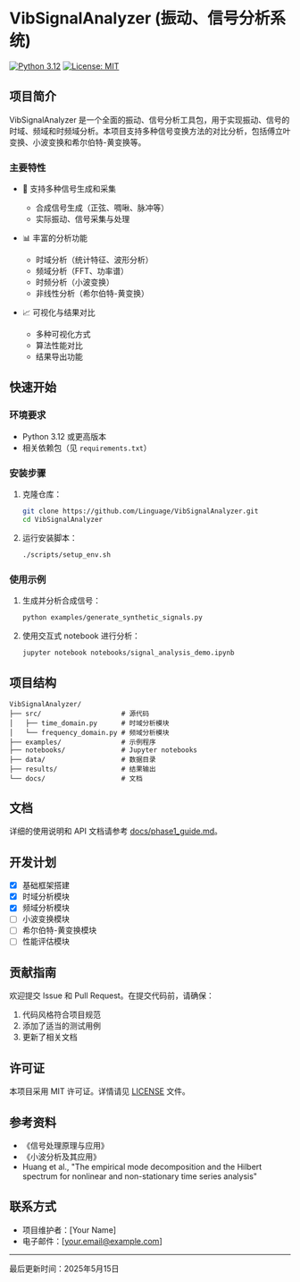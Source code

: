 # VibSignalAnalyzer (振动、信号分析系统)

[![Python 3.12](https://img.shields.io/badge/python-3.12-blue.svg)](https://www.python.org/downloads/)
[![License: MIT](https://img.shields.io/badge/License-MIT-yellow.svg)](https://opensource.org/licenses/MIT)

## 项目简介

VibSignalAnalyzer 是一个全面的振动、信号分析工具包，用于实现振动、信号的时域、频域和时频域分析。本项目支持多种信号变换方法的对比分析，包括傅立叶变换、小波变换和希尔伯特-黄变换等。

### 主要特性

- 🌊 支持多种信号生成和采集  
  - 合成信号生成（正弦、啁啾、脉冲等）  
  - 实际振动、信号采集与处理

- 📊 丰富的分析功能  
  - 时域分析（统计特征、波形分析）  
  - 频域分析（FFT、功率谱）  
  - 时频分析（小波变换）  
  - 非线性分析（希尔伯特-黄变换）

- 📈 可视化与结果对比  
  - 多种可视化方式  
  - 算法性能对比  
  - 结果导出功能

## 快速开始

### 环境要求

- Python 3.12 或更高版本
- 相关依赖包（见 `requirements.txt`）

### 安装步骤

1. 克隆仓库：

    ```bash
    git clone https://github.com/Linguage/VibSignalAnalyzer.git
    cd VibSignalAnalyzer
    ```

2. 运行安装脚本：

    ```bash
    ./scripts/setup_env.sh
    ```

### 使用示例

1. 生成并分析合成信号：

    ```bash
    python examples/generate_synthetic_signals.py
    ```

2. 使用交互式 notebook 进行分析：

    ```bash
    jupyter notebook notebooks/signal_analysis_demo.ipynb
    ```

## 项目结构

```text
VibSignalAnalyzer/
├── src/                    # 源代码
│   ├── time_domain.py      # 时域分析模块
│   └── frequency_domain.py # 频域分析模块
├── examples/               # 示例程序
├── notebooks/              # Jupyter notebooks
├── data/                   # 数据目录
├── results/                # 结果输出
└── docs/                   # 文档
```

## 文档

详细的使用说明和 API 文档请参考 [docs/phase1_guide.md](docs/phase1_guide.md)。

## 开发计划

- [x] 基础框架搭建
- [x] 时域分析模块
- [x] 频域分析模块
- [ ] 小波变换模块
- [ ] 希尔伯特-黄变换模块
- [ ] 性能评估模块

## 贡献指南

欢迎提交 Issue 和 Pull Request。在提交代码前，请确保：

1. 代码风格符合项目规范
2. 添加了适当的测试用例
3. 更新了相关文档

## 许可证

本项目采用 MIT 许可证。详情请见 [LICENSE](LICENSE) 文件。

## 参考资料

- 《信号处理原理与应用》
- 《小波分析及其应用》
- Huang et al., "The empirical mode decomposition and the Hilbert spectrum for nonlinear and non-stationary time series analysis"

## 联系方式

- 项目维护者：[Your Name]
- 电子邮件：[your.email@example.com]

---

最后更新时间：2025年5月15日
